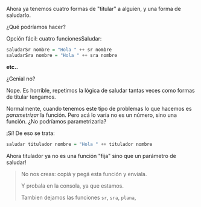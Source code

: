 Ahora ya tenemos cuatro formas de "titular" a alguien, y una forma de saludarlo. 

¿Qué podríamos hacer?

Opción fácil: cuatro funcionesSaludar:

```haskell
saludarSr nombre = "Hola " ++ sr nombre
saludarSra nombre = "Hola " ++ sra nombre
```

**etc..**

¿Genial no?


 
Nope. Es horrible, repetimos la lógica de saludar tantas veces como formas de titular tengamos. 

Normalmente, cuando tenemos este tipo de problemas lo que hacemos es _parametrizar_ la función. Pero acá lo varía no es un número, sino una función. ¿No podríamos parametrizarla?

¡Sí! De eso se trata:


```haskell
saludar titulador nombre = "Hola " ++ titulador nombre
```

Ahora titulador ya no es una función "fija"  sino que un parámetro de saludar!

> No nos creas: copiá y pegá esta función y enviala. 
>
> Y probala en la consola, ya que estamos. 
> 
> Tambien dejamos las funciones `sr`, `sra`, `plana`, 


